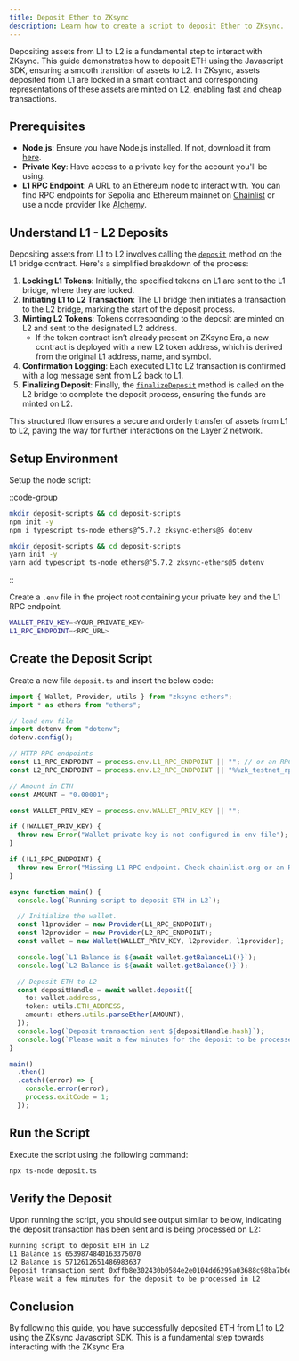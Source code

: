 ```yaml
---
title: Deposit Ether to ZKsync
description: Learn how to create a script to deposit Ether to ZKsync.
---
```


Depositing assets from L1 to L2 is a fundamental step to interact with ZKsync.
This guide demonstrates how to deposit ETH using the Javascript SDK, ensuring a smooth transition of assets to L2.
In ZKsync, assets deposited from L1 are locked in a smart contract
and corresponding representations of these assets are minted on L2,
enabling fast and cheap transactions.

## Prerequisites

- **Node.js**: Ensure you have Node.js installed. If not, download it from [here](https://nodejs.org/).
- **Private Key**: Have access to a private key for the account you'll be using.
- **L1 RPC Endpoint**: A URL to an Ethereum node to interact with. You can find RPC endpoints for Sepolia and Ethereum mainnet on
  [Chainlist](https://chainlist.org/) or use a node provider like [Alchemy](https://alchemy.com).

## Understand L1 - L2 Deposits

Depositing assets from L1 to L2 involves calling the
[`deposit`](https://github.com/matter-labs/era-contracts/blob/6391c0d7bf6184d7f6718060e3991ba6f0efe4a7/ethereum/contracts/bridge/interfaces/IL1Bridge.sol#L21)
method on the L1 bridge contract.
Here's a simplified breakdown of the process:

1. **Locking L1 Tokens**: Initially, the specified tokens on L1 are sent to the L1 bridge, where they are locked.
2. **Initiating L1 to L2 Transaction**: The L1 bridge then initiates a transaction to the L2 bridge, marking the start of the deposit process.
3. **Minting L2 Tokens**: Tokens corresponding to the deposit are minted on L2 and sent to the designated L2 address.
   - If the token contract isn’t already present on ZKsync Era, a new contract is deployed with a new L2 token address,
    which is derived from the original L1 address, name, and symbol.
4. **Confirmation Logging**: Each executed L1 to L2 transaction is confirmed with a log message sent from L2 back to L1.
5. **Finalizing Deposit**: Finally, the
  [`finalizeDeposit`](https://github.com/matter-labs/era-contracts/blob/6391c0d7bf6184d7f6718060e3991ba6f0efe4a7/zksync/contracts/bridge/L2ERC20Bridge.sol#L62)
  method is called on the L2 bridge to complete the deposit process, ensuring the funds are minted on L2.

This structured flow ensures a secure and orderly transfer of assets from L1 to L2, paving the way for further interactions on the Layer 2 network.

## Setup Environment

Setup the node script:

::code-group

```bash [npm]
mkdir deposit-scripts && cd deposit-scripts
npm init -y
npm i typescript ts-node ethers@^5.7.2 zksync-ethers@5 dotenv
```

```bash [yarn]
mkdir deposit-scripts && cd deposit-scripts
yarn init -y
yarn add typescript ts-node ethers@^5.7.2 zksync-ethers@5 dotenv
```

::

Create a `.env` file in the project root containing your private key and the L1 RPC endpoint.

```bash
WALLET_PRIV_KEY=<YOUR_PRIVATE_KEY>
L1_RPC_ENDPOINT=<RPC_URL>
```

## Create the Deposit Script

Create a new file `deposit.ts` and insert the below code:

```typescript
import { Wallet, Provider, utils } from "zksync-ethers";
import * as ethers from "ethers";

// load env file
import dotenv from "dotenv";
dotenv.config();

// HTTP RPC endpoints
const L1_RPC_ENDPOINT = process.env.L1_RPC_ENDPOINT || ""; // or an RPC endpoint from Infura/Chainstack/QuickNode/etc.
const L2_RPC_ENDPOINT = process.env.L2_RPC_ENDPOINT || "%%zk_testnet_rpc_url%%"; // or the ZKsync Era mainnet

// Amount in ETH
const AMOUNT = "0.00001";

const WALLET_PRIV_KEY = process.env.WALLET_PRIV_KEY || "";

if (!WALLET_PRIV_KEY) {
  throw new Error("Wallet private key is not configured in env file");
}

if (!L1_RPC_ENDPOINT) {
  throw new Error("Missing L1 RPC endpoint. Check chainlist.org or an RPC node provider");
}

async function main() {
  console.log(`Running script to deposit ETH in L2`);

  // Initialize the wallet.
  const l1provider = new Provider(L1_RPC_ENDPOINT);
  const l2provider = new Provider(L2_RPC_ENDPOINT);
  const wallet = new Wallet(WALLET_PRIV_KEY, l2provider, l1provider);

  console.log(`L1 Balance is ${await wallet.getBalanceL1()}`);
  console.log(`L2 Balance is ${await wallet.getBalance()}`);

  // Deposit ETH to L2
  const depositHandle = await wallet.deposit({
    to: wallet.address,
    token: utils.ETH_ADDRESS,
    amount: ethers.utils.parseEther(AMOUNT),
  });
  console.log(`Deposit transaction sent ${depositHandle.hash}`);
  console.log(`Please wait a few minutes for the deposit to be processed in L2`);
}

main()
  .then()
  .catch((error) => {
    console.error(error);
    process.exitCode = 1;
  });
```

## Run the Script

Execute the script using the following command:

```sh
npx ts-node deposit.ts
```

## Verify the Deposit

Upon running the script, you should see output similar to below, indicating the deposit transaction has been sent and is being processed on L2:

```txt
Running script to deposit ETH in L2
L1 Balance is 6539874840163375070
L2 Balance is 5712612651486983637
Deposit transaction sent 0xffb8e302430b0584e2e0104dd6295a03688c98ba7b6e9279b01dba65188cc444
Please wait a few minutes for the deposit to be processed in L2
```

## Conclusion

By following this guide, you have successfully deposited ETH from L1 to L2 using the ZKsync Javascript SDK.
This is a fundamental step towards interacting with the ZKsync Era.
